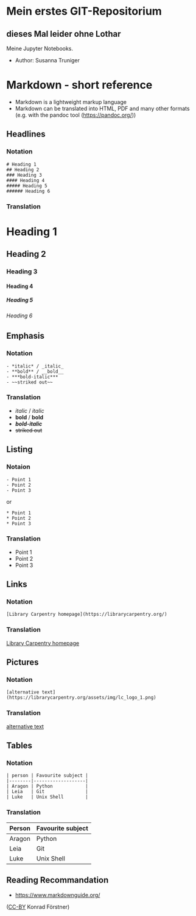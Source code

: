 # Mein erstes GIT-Repositorium
## dieses Mal leider ohne Lothar

Meine Jupyter Notebooks.
- Author: Susanna Truniger



# Markdown - short reference

- Markdown is a lightweight markup language 
- Markdown can be translated into HTML, PDF and many other formats
  (e.g. with the pandoc tool (https://pandoc.org/))

## Headlines
### Notation
```
# Heading 1
## Heading 2
### Heading 3
#### Heading 4
##### Heading 5
###### Heading 6
```
### Translation
# Heading 1
## Heading 2
### Heading 3
#### Heading 4
##### Heading 5
###### Heading 6


## Emphasis
### Notation
```
- *italic* / _italic_
- **bold** / __bold__
- ***bold-italic***
- ~~striked out~~
```
### Translation
- *italic* / _italic_
- **bold** / __bold__
- ***bold-italic***
- ~~striked out~~

## Listing
### Notaion
```
- Point 1
- Point 2
- Point 3
```

or

```
* Point 1
* Point 2
* Point 3
```
### Translation
- Point 1
- Point 2
- Point 3

## Links
### Notation
```
[Library Carpentry homepage](https://librarycarpentry.org/)
```
### Translation
[Library Carpentry homepage](https://librarycarpentry.org/)

## Pictures
### Notation
```
[alternative text](https://librarycarpentry.org/assets/img/lc_logo_1.png)
```
### Translation
[alternative text](https://librarycarpentry.org/assets/img/lc_logo_1.png)

## Tables
### Notation
```
| person | Favourite subject |
|--------|-------------------|
| Aragon | Python            |
| Leia   | Git               |
| Luke   | Unix Shell        |
```
### Translation
| Person | Favourite subject |
|--------|-------------------|
| Aragon | Python            |
| Leia   | Git               |
| Luke   | Unix Shell        |

## Reading Recommandation

- https://www.markdownguide.org/

([CC-BY](https://creativecommons.org/licenses/by/3.0/de/) Konrad Förstner)
